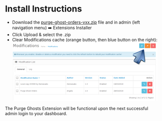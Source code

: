 # Install Instructions

* Download the [purge-ghost-orders-vxx.zip](releases) file and in admin (left navigation menu) :arrow_right: Extensions Installer
* Click Upload & select the .zip
* Clear Modifications cache (orange button, then blue button on the right):
![clear modifications](./img/clear-mods.png)

The Purge Ghosts Extension will be functional upon the next successful admin login to your dashboard.
